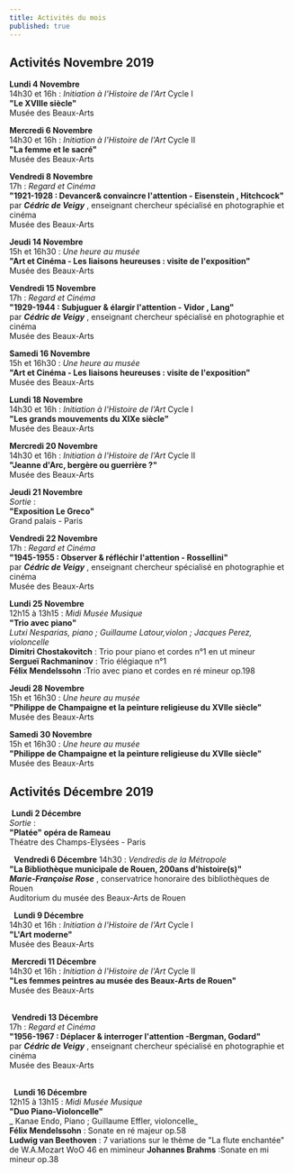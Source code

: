 ```yaml
---
title: Activités du mois
published: true
---
```



## Activités Novembre 2019  

**Lundi 4 Novembre**  
14h30 et 16h : _Initiation à l'Histoire de l'Art_ Cycle I  
**"Le XVIIIe siècle"**  
Musée des Beaux-Arts   

**Mercredi 6 Novembre**  
14h30 et 16h : _Initiation à l'Histoire de l'Art_ Cycle II  
**"La femme et le sacré"**  
Musée des Beaux-Arts   



**Vendredi 8 Novembre**  
17h : _Regard et Cinéma_  
**"1921-1928 : Devancer& convaincre l'attention - Eisenstein , Hitchcock"**  
par **_Cédric de Veigy_** , enseignant chercheur spécialisé en photographie et cinéma  
Musée des Beaux-Arts  

**Jeudi 14 Novembre**  
15h et 16h30 : _Une heure au musée_  
**"Art et Cinéma - Les liaisons heureuses : visite de l'exposition"**  
Musée des Beaux-Arts  

**Vendredi 15 Novembre**  
17h : _Regard et Cinéma_  
**"1929-1944 : Subjuguer & élargir l'attention - Vidor , Lang"**  
par **_Cédric de Veigy_** , enseignant chercheur spécialisé en photographie et cinéma  
Musée des Beaux-Arts  

**Samedi 16 Novembre**  
15h et 16h30 : _Une heure au musée_  
**"Art et Cinéma - Les liaisons heureuses : visite de l'exposition"**  
Musée des Beaux-Arts  
  

**Lundi 18 Novembre**  
14h30 et 16h : _Initiation à l'Histoire de l'Art_ Cycle I     
**"Les grands mouvements du XIXe siècle"**  
Musée des Beaux-Arts 


**Mercredi 20 Novembre**  
14h30 et 16h : _Initiation à l'Histoire de l'Art_ Cycle II  
**"Jeanne d'Arc, bergère ou guerrière ?"**  
Musée des Beaux-Arts  

**Jeudi 21 Novembre**  
 _Sortie_ :  
**"Exposition Le Greco"**  
Grand palais - Paris

**Vendredi 22 Novembre**  
17h : _Regard et Cinéma_  
**"1945-1955 : Observer & réfléchir l'attention - Rossellini"**  
par **_Cédric de Veigy_** , enseignant chercheur spécialisé en photographie et cinéma  
Musée des Beaux-Arts   


**Lundi 25 Novembre**  
12h15 à 13h15 : _Midi Musée Musique_  
**"Trio avec piano"**  
_Lutxi Nesparias, piano ; Guillaume Latour,violon ; Jacques Perez, violoncelle_  
**Dimitri Chostakovitch** : Trio pour piano et cordes n°1 en ut mineur  
**Sergueï Rachmaninov** : Trio élégiaque n°1  
**Félix Mendelssohn** :Trio avec piano et cordes en ré mineur op.198

**Jeudi 28 Novembre**  
15h et 16h30 : _Une heure au musée_  
**"Philippe de Champaigne et la peinture religieuse du XVIIe siècle"**  
Musée des Beaux-Arts   

**Samedi 30 Novembre**  
15h et 16h30 : _Une heure au musée_  
**"Philippe de Champaigne et la peinture religieuse du XVIIe siècle"**  
Musée des Beaux-Arts  


## Activités Décembre 2019  
​
**Lundi 2 Décembre**  
 _Sortie_ :  
**"Platée" opéra de Rameau**  
Théatre des Champs-Elysées - Paris

​
​
**Vendredi 6 Décembre**
14h30 : _Vendredis de la Métropole_  
**"La Bibliothèque municipale de Rouen, 200ans d'histoire(s)"**  
**_Marie-Françoise Rose_** , conservatrice honoraire des bibliothèques de Rouen  
Auditorium du musée des Beaux-Arts de Rouen  

​
​
**Lundi 9 Décembre**  
14h30 et 16h : _Initiation à l'Histoire de l'Art_ Cycle I  
**"L'Art moderne"**  
Musée des Beaux-Arts   

​
**Mercredi 11 Décembre**  
14h30 et 16h : _Initiation à l'Histoire de l'Art_ Cycle II  
**"Les femmes peintres au musée des Beaux-Arts de Rouen"**  
Musée des Beaux-Arts   
​
 
 
​
**Vendredi 13 Décembre**  
17h : _Regard et Cinéma_  
**"1956-1967 : Déplacer & interroger l'attention  -Bergman, Godard"**  
par **_Cédric de Veigy_** , enseignant chercheur spécialisé en photographie et cinéma  
Musée des Beaux-Arts  
​
  
​
​
**Lundi 16 Décembre**  
12h15 à 13h15 : _Midi Musée Musique_  
**"Duo Piano-Violoncelle"**  
_ Kanae Endo, Piano ; Guillaume Effler, violoncelle_  
**Félix Mendelssohn** : Sonate en ré majeur op.58  
**Ludwig van Beethoven** : 7 variations sur le thème de "La flute enchantée" de W.A.Mozart WoO 46 en mimineur 
**Johannes Brahms** :Sonate en mi mineur op.38

